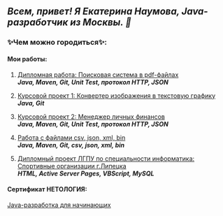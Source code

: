 ## *Всем, привет! Я Екатерина Наумова, Java-разработчик из Москвы. 👋*

### ✨Чем можно городиться✨:
#### Мои работы:

1. [Дипломная работа: Поисковая система в pdf-файлах](https://github.com/Eznamen/pcs-final-diplom)       
     ***Java, Maven, Git, Unit Test, протокол HTTP, JSON***

1. [Курсовой проект 1: Конвертер изображения в текстовую графику](https://github.com/Eznamen/fotomaker)        
     ***Java, Git***
    
1. [Курсовой проект 2: Менеджер личных финансов](https://github.com/Eznamen/Kyrsovoy2Utf8)        
    ***Java, Maven, Git, Unit Test, протокол HTTP, JSON***
     
1. [Работа с файлами csv, json, xml, bin](https://github.com/Eznamen/FileReader-Writer/branches)        
    ***Java, Maven, Git, csv, json, xml, bin***
    
1. [Дипломный проект ЛГПУ по специальности информатика: Спортивные организации г.Липецка](https://github.com/Eznamen/HLML-ASP-Sport-school-)        
    ***HTML, Active Server Pages, VBScript, MySQL*** 
   

#### Сертификат НЕТОЛОГИЯ:
   [Java-разработка для начинающих](https://github.com/Eznamen/Eznamen/files/10948011/certificate.pdf)

<!--
**Eznamen/Eznamen** is a ✨ _special_ ✨ repository because its `README.md` (this file) appears on your GitHub profile.

Here are some ideas to get you started:

- 🔭 I’m currently working on ...
- 🌱 I’m currently learning ...
- 👯 I’m looking to collaborate on ...
- 🤔 I’m looking for help with ...
- 💬 Ask me about ...
- 📫 How to reach me: ...
- 😄 Pronouns: ...
- ⚡ Fun fact: ...
-->
